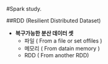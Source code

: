 #Spark study.

##RDD (Resilient Distributed Dataset)

  - __복구가능한 분산 데이터 셋__
    - 파일   ( From a file or set offiles )
    - 메모리 ( From datain memory )
    - RDD   ( From another RDD)
